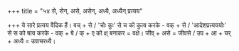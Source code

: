 +++
title = "५४ से, सेन्, असे, असेन्, अध्यै, अध्यैन् प्रत्यय"

+++
ये सारे प्रत्यय वैदिक हैं।
वच् + से / 'चोः कुः' से च को कुत्व करके - वक् + से / 'आदेशप्रत्यययोः' से स को षत्व करके - वक् + षे / क् + ए को क्ष् बनाकर = वक्षे।
जीव् + असे = जीवसे / उप + आ + चर् + अध्यै = उपाचरध्यै।